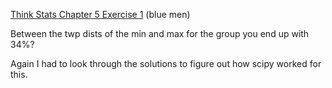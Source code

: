 [Think Stats Chapter 5 Exercise 1](http://greenteapress.com/thinkstats2/html/thinkstats2006.html#toc50) (blue men)

Between the twp dists of the min and max for the group you end up with 34%? 

Again I had to look through the solutions to figure out how scipy worked for this.
